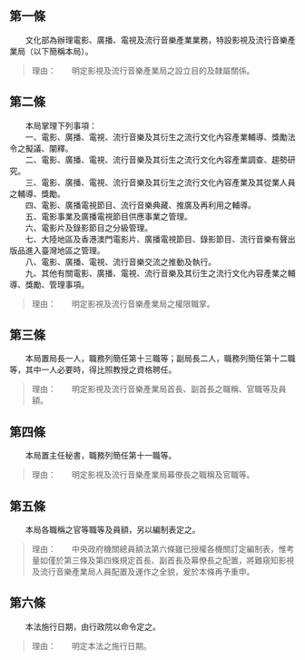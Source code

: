 第一條 
-------
　　文化部為辦理電影、廣播、電視及流行音樂產業業務，特設影視及流行音樂產業局（以下簡稱本局）。  
> 理由：　　明定影視及流行音樂產業局之設立目的及隸屬關係。



第二條 
-------
　　本局掌理下列事項：  
　　一、電影、廣播、電視、流行音樂及其衍生之流行文化內容產業輔導、獎勵法令之擬議、闡釋。  
　　二、電影、廣播、電視、流行音樂及其衍生之流行文化內容產業調查、趨勢研究。  
　　三、電影、廣播、電視、流行音樂及其衍生之流行文化內容產業及其從業人員之輔導、獎勵。  
　　四、電影、廣播電視節目、流行音樂典藏、推廣及再利用之輔導。  
　　五、電影事業及廣播電視節目供應事業之管理。  
　　六、電影片及錄影節目之分級管理。  
　　七、大陸地區及香港澳門電影片、廣播電視節目、錄影節目、流行音樂有聲出版品進入臺灣地區之管理。  
　　八、電影、廣播、電視、流行音樂交流之推動及執行。  
　　九、其他有關電影、廣播、電視、流行音樂及其衍生之流行文化內容產業之輔導、獎勵、管理事項。  
> 理由：　　明定影視及流行音樂產業局之權限職掌。



第三條 
-------
　　本局置局長一人，職務列簡任第十三職等；副局長二人，職務列簡任第十二職等，其中一人必要時，得比照教授之資格聘任。  
> 理由：　　明定影視及流行音樂產業局首長、副首長之職稱、官職等及員額。



第四條 
-------
　　本局置主任秘書，職務列簡任第十一職等。  
> 理由：　　明定影視及流行音樂產業局幕僚長之職稱及官職等。



第五條 
-------
　　本局各職稱之官等職等及員額，另以編制表定之。  
> 理由：　　中央政府機關總員額法第六條雖已授權各機關訂定編制表，惟考量如僅於第三條及第四條規定首長、副首長及幕僚長之配置，將難窺知影視及流行音樂產業局人員配置及運作之全貌，爰於本條再予重申。



第六條 
-------
　　本法施行日期，由行政院以命令定之。  
> 理由：　　明定本法之施行日期。